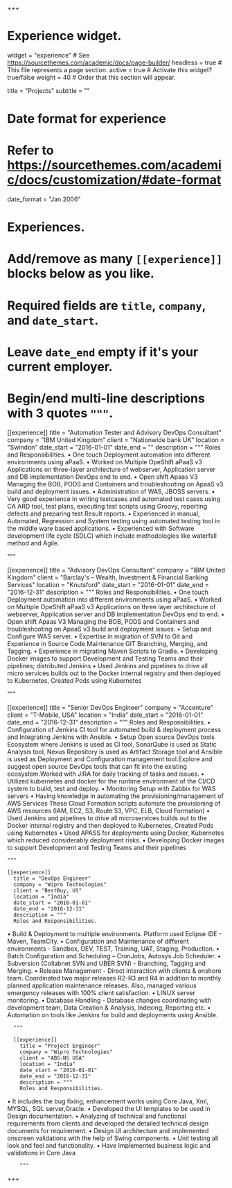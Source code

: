 +++
# Experience widget.
widget = "experience"  # See https://sourcethemes.com/academic/docs/page-builder/
headless = true  # This file represents a page section.
active = true  # Activate this widget? true/false
weight = 40  # Order that this section will appear.

title = "Projects"
subtitle = ""

# Date format for experience
#   Refer to https://sourcethemes.com/academic/docs/customization/#date-format
date_format = "Jan 2006"

# Experiences.
#   Add/remove as many `[[experience]]` blocks below as you like.
#   Required fields are `title`, `company`, and `date_start`.
#   Leave `date_end` empty if it's your current employer.
#   Begin/end multi-line descriptions with 3 quotes `"""`.
[[experience]]
  title = "Automation Tester and Advisory DevOps Consultant"
  company = "IBM United Kingdom"
  client = "Nationwide bank UK"
  location = "Swindon"
  date_start = "2016-01-01"
  date_end = ""
  description = """
  Roles and Responsibilities.
•	One touch Deployment automation into different environments using aPaaS.
•	Worked on Multiple OpeShift aPaaS v3 Applications on three-layer architecture of webserver, Application server and DB implementation DevOps end to end.
•	Open shift Apaas V3 Managing the BOB, PODS and Containers and troubleshooting on ApaaS v3 build and deployment issues.
•	Administration of WAS, JBOSS servers.
•	Very good experience in writing testcases and automated test cases using CA ARD tool, test plans, executing test scripts using Groovy, reporting defects and preparing test Result reports.
•	Experienced in manual, Automated, Regression and System testing using automated testing tool in the middle ware based applications.
•	Experienced with Software development life cycle (SDLC) which include methodologies like waterfall method and Agile.

  """

[[experience]]
  title = "Advisory DevOps Consultant"
  company = "IBM United Kingdom"
  client = "Barclay's – Wealth, Investment & Financial Banking Services"
  location = "Knutsford"
  date_start = "2016-01-01"
  date_end = "2016-12-31"
  description = """
  Roles and Responsibilities.
  •	One touch Deployment automation into different environments using aPaaS.
  •	Worked on Multiple OpeShift aPaaS v3 Applications on three layer architecture of webserver, Application server and DB implementation DevOps end to end.
  •	Open shift Apaas V3 Managing the BOB, PODS and Containers and troubleshooting on ApaaS v3 build and deployment issues.
  •	Setup and Configure WAS server.
  •	Expertise in migration of SVN to Git and Experience in Source Code Maintenance GIT Branching, Merging, and Tagging.
  •	Experience in migrating Maven Scripts to Gradle.
  •	Developing Docker images to support Development and Testing Teams and their pipelines; distributed Jenkins
  •	Used Jenkins and pipelines to drive all micro services builds out to the Docker internal registry and then deployed to Kubernetes, Created Pods using Kubernetes


  """

  [[experience]]
    title = "Senior DevOps Engineer"
    company = "Accenture"
    client = "T-Mobile, USA"
    location = "India"
    date_start = "2016-01-01"
    date_end = "2016-12-31"
    description = """
    Roles and Responsibilities.
•	Configuration of Jenkins CI tool for automated build & deployment process and Integrating Jenkins with Ansible.
•	Setup Open source DevOps tools Ecosystem where Jenkins is used as CI tool, SonarQube is used as Static Analysis tool, Nexus Repository is used as Artifact Storage tool and Ansible is used as Deployment and Configuration management tool.Explore and suggest open source DevOps tools that can fit into the existing ecosystem.Worked with JIRA for daily tracking of tasks and issues.
•	Utilized kubernetes and docker for the runtime environment of the CI/CD system to build, test and deploy.
•	Monitoring Setup with Zabbix for WAS servers
•	Having knowledge in automating the provisioning/management of AWS Services These Cloud Formation scripts automate the provisioning of AWS resources (IAM, EC2, S3, Route 53, VPC, ELB, Cloud Formation)
•	Used Jenkins and pipelines to drive all microservices builds out to the Docker internal registry and then deployed to Kubernetes, Created Pods using Kubernetes
•	Used APASS for deployments using Docker, Kubernetes which reduced considerably deployment risks.
•	Developing Docker images to support Development and Testing Teams and their pipelines



    """

    [[experience]]
      title = "DevOps Engineer"
      company = "Wipro Technologies"
      client = "BestBuy, US"
      location = "India"
      date_start = "2016-01-01"
      date_end = "2016-12-31"
      description = """
      Roles and Responsibilities.
  •	Build & Deployment to multiple environments. Platform used Eclipse IDE - Maven, TeamCity.
  •	Configuration and Maintenance of different environments - Sandbox, DEV, TEST, Training, UAT, Staging, Production.
  •	Batch Configuration and Scheduling – CronJobs, Autosys Job Scheduler.
  •	Subversion (Collabnet SVN and UBER SVN) - Branching, Tagging and Merging.
  •	Release Management - Direct interaction with clients & onshore team. Coordinated two major releases R2-R3 and R4 in addition to monthly planned application maintenance releases. Also, managed various emergency releases with 100% client satisfaction.
  •	LINUX server monitoring.
  •	Database Handling - Database changes coordinating with development team, Data Creation & Analysis, Indexing, Reporting etc.
  •	Automation on tools like Jenkins for build and deployments using Ansible.


      """

      [[experience]]
        title = "Project Engineer"
        company = "Wipro Technologies"
        client = "ABS-NS USA"
        location = "India"
        date_start = "2016-01-01"
        date_end = "2016-12-31"
        description = """
        Roles and Responsibilities.
  •	It includes the bug fixing, enhancement works using Core Java, Xml,   MYSQL, SQL server,Oracle.
  •	Developed the UI templates to be used in Design documentation.
  •	Analyzing of technical and functional requirements from clients and developed the detailed technical design documents for requirement.
  •	Design UI architecture and implemented onscreen validations with the help of Swing components.
  •	Unit testing all look and feel and functionality.
  •	Have Implemented business logic and validations in Core Java



        """

+++
